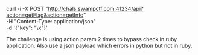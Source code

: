 curl -i -X POST "http://chals.swampctf.com:41234/api?action=getFlag&action=getInfo" \
  -H "Content-Type: application/json" \
  -d '{"key": "\x"}'


The challenge is using action param 2 times to bypass check in ruby application.
Also use a json payload which errors in python but not in ruby.
